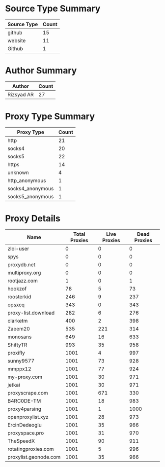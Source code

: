 # Source Type Summary

| Source Type | Count |
|-------------|-------|
| github | 15 |
| website | 11 |
| Github | 1 |


# Author Summary

| Author | Count |
|--------|-------|
| Rizsyad AR | 27 |


# Proxy Type Summary

| Proxy Type | Count |
|------------|-------|
| http | 21 |
| socks4 | 20 |
| socks5 | 22 |
| https | 14 |
| unknown | 4 |
| http_anonymous | 1 |
| socks4_anonymous | 1 |
| socks5_anonymous | 1 |


# Proxy Details

| Name | Total Proxies | Live Proxies | Dead Proxies |
|------|---------------|--------------|---------------|
| zloi-user | 0 | 0 | 0 |
| spys | 0 | 0 | 0 |
| proxydb.net | 0 | 0 | 0 |
| multiproxy.org | 0 | 0 | 0 |
| rootjazz.com | 1 | 0 | 1 |
| hookzof | 78 | 5 | 73 |
| roosterkid | 246 | 9 | 237 |
| opsxcq | 343 | 0 | 343 |
| proxy-list.download | 282 | 6 | 276 |
| clarketm | 400 | 2 | 398 |
| Zaeem20 | 535 | 221 | 314 |
| monosans | 649 | 16 | 633 |
| ShiftyTR | 993 | 35 | 958 |
| proxifly | 1001 | 4 | 997 |
| sunny9577 | 1001 | 73 | 928 |
| mmppx12 | 1001 | 77 | 924 |
| my-proxy.com | 1001 | 30 | 971 |
| jetkai | 1001 | 30 | 971 |
| proxyscrape.com | 1001 | 671 | 330 |
| B4RC0DE-TM | 1001 | 18 | 983 |
| proxy4parsing | 1001 | 1 | 1000 |
| openproxylist.xyz | 1001 | 28 | 973 |
| ErcinDedeoglu | 1001 | 35 | 966 |
| proxyspace.pro | 1001 | 31 | 970 |
| TheSpeedX | 1001 | 90 | 911 |
| rotatingproxies.com | 1001 | 5 | 996 |
| proxylist.geonode.com | 1001 | 35 | 966 |
